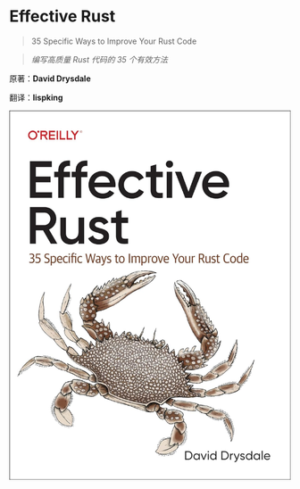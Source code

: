 # Effective Rust

> 35 Specific Ways to Improve Your Rust Code

> _编写高质量 Rust 代码的 35 个有效方法_

原著：**David Drysdale**

翻译：**lispking**

![cover](./images/cover.png)